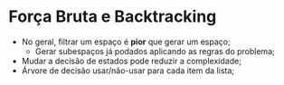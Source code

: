 # Força Bruta e Backtracking
- No geral, filtrar um espaço é **pior** que gerar um espaço;
  - Gerar subespaços já podados aplicando as regras do problema;
- Mudar a decisão de estados pode reduzir a complexidade;
- Árvore de decisão usar/não-usar para cada item da lista;